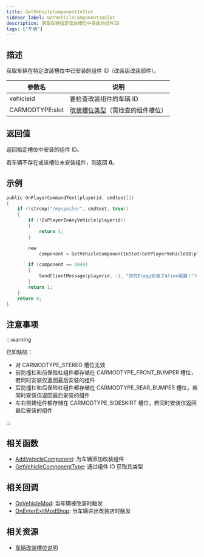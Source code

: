 ```yaml
---
title: GetVehicleComponentInSlot
sidebar_label: GetVehicleComponentInSlot
description: 获取车辆指定改装槽位中安装的组件ID
tags: ["车辆"]
---
```


## 描述

获取车辆在特定改装槽位中已安装的组件 ID（改装店改装部件）。

| 参数名          | 说明                                                            |
| --------------- | --------------------------------------------------------------- |
| vehicleid       | 要检查改装组件的车辆 ID                                         |
| CARMODTYPE:slot | [改装槽位类型](../resources/componentslots)（需检查的组件槽位） |

## 返回值

返回指定槽位中安装的组件 ID。

若车辆不存在或该槽位未安装组件，则返回 **0**。

## 示例

```c
public OnPlayerCommandText(playerid, cmdtext[])
{
    if (!strcmp("/myspoiler", cmdtext, true))
    {
        if (!IsPlayerInAnyVehicle(playerid))
        {
            return 1;
        }

        new
            component = GetVehicleComponentInSlot(GetPlayerVehicleID(playerid), CARMODTYPE_SPOILER);

        if (component == 1049)
        {
            SendClientMessage(playerid, -1, "你的Elegy安装了Alien尾翼！");
        }
        return 1;
    }
    return 0;
}
```

## 注意事项

:::warning

已知缺陷：

- 对 CARMODTYPE_STEREO 槽位无效
- 前防撞杠和前保险杠组件都存储在 CARMODTYPE_FRONT_BUMPER 槽位，若同时安装仅返回最后安装的组件
- 后防撞杠和后保险杠组件都存储在 CARMODTYPE_REAR_BUMPER 槽位，若同时安装仅返回最后安装的组件
- 左右侧裙组件都存储在 CARMODTYPE_SIDESKIRT 槽位，若同时安装仅返回最后安装的组件

:::

## 相关函数

- [AddVehicleComponent](AddVehicleComponent): 为车辆添加改装组件
- [GetVehicleComponentType](GetVehicleComponentType): 通过组件 ID 获取其类型

## 相关回调

- [OnVehicleMod](../callbacks/OnVehicleMod): 当车辆被改装时触发
- [OnEnterExitModShop](../callbacks/OnEnterExitModShop): 当车辆进出改装店时触发

## 相关资源

- [车辆改装槽位说明](../resources/componentslots)
